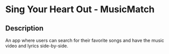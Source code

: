 # Sing Your Heart Out - MusicMatch

## Description

An app where users can search for their favorite songs and have the music video and lyrics side-by-side.
